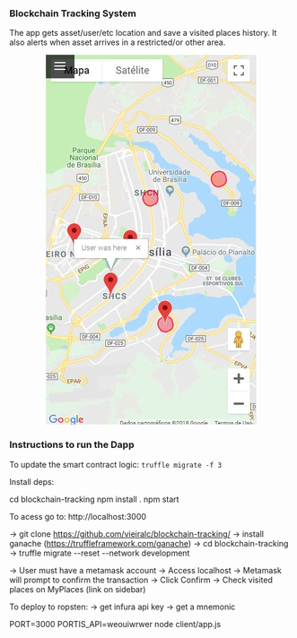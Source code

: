 ### Blockchain Tracking System

<p>The app gets asset/user/etc location and save a visited places history. It also alerts when asset arrives in a restricted/or other area. </p>

<div style="text-align: center"><img src="https://github.com/vieiralc/blockchain-tracking/blob/master/img/capture.JPG" alt="capture"/></div>

### Instructions to run the Dapp

To update the smart contract logic:
`truffle migrate -f 3`

Install deps:

cd blockchain-tracking
npm install .
npm start

To acess go to: http://localhost:3000

-> git clone https://github.com/vieiralc/blockchain-tracking/
-> install ganache (https://truffleframework.com/ganache)
-> cd blockchain-tracking
-> truffle migrate --reset --network development

-> User must have a metamask account
-> Access localhost
-> Metamask will prompt to confirm the transaction
-> Click Confirm
-> Check visited places on MyPlaces (link on sidebar)

To deploy to ropsten:
-> get infura api key
-> get a mnemonic

PORT=3000 PORTIS_API=weouiwrwer node client/app.js